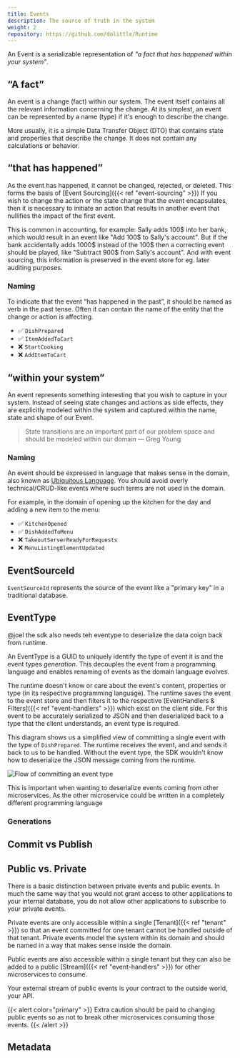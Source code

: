 ```yaml
---
title: Events
description: The source of truth in the system
weight: 2
repository: https://github.com/dolittle/Runtime
---
```


An Event is a serializable representation of _"a fact that has happened within your system"_.

## “A fact”
An event is a change (fact) within our system. The event itself contains all the relevant information concerning the change. At its simplest, an event can be represented by a name (type) if it's enough to describe the change.

More usually, it is a simple Data Transfer Object (DTO) that contains state and properties that describe the change. It does not contain any calculations or behavior.

## “that has happened” 
As the event has happened, it cannot be changed, rejected, or deleted. This forms the basis of [Event Sourcing]({{< ref "event-sourcing" >}}) If you wish to change the action or the state change that the event encapsulates, then it is necessary to initiate an action that results in another event that nullifies the impact of the first event.

This is common in accounting, for example:
Sally adds 100$ into her bank, which would result in an event like "Add 100$ to Sally's account". But if the bank accidentally adds 1000$ instead of the 100$ then a correcting event should be played, like "Subtract 900$ from Sally's account". And with event sourcing, this information is preserved in the event store for eg. later auditing purposes.

### Naming
To indicate that the event “has happened in the past”, it should be named as verb in the past tense.  Often it can contain the name of the entity that the change or action is affecting.

- ✅ `DishPrepared`
- ✅ `ItemAddedToCart`
- ❌ `StartCooking`
- ❌ `AddItemToCart`

## “within your system”
An event represents something interesting that you wish to capture in your system. Instead of seeing state changes and actions as side effects, they are explicitly modeled within the system and captured within the name, state and shape of our Event.

> State transitions are an important part of our problem space and should be modeled within our domain — Greg Young

### Naming
An event should be expressed in language that makes sense in the domain, also known as [Ubiquitous Language](https://martinfowler.com/bliki/UbiquitousLanguage.html). You should avoid overly technical/CRUD-like events where such terms are not used in the domain.

For example, in the domain of opening up the kitchen for the day and adding a new item to the menu:
- ✅ `KitchenOpened`
- ✅ `DishAddedToMenu`
- ❌ `TakeoutServerReadyForRequests`
- ❌ `MenuListingElementUpdated`


## EventSourceId
`EventSourceId` represents the source of the event like a "primary key" in a traditional database.

## EventType
@joel the sdk also needs teh eventype to deserialize the data coign back from runtime.

An EventType is a GUID to uniquely identify the type of event it is and the event types _generation_.
This decouples the event from a programming language and enables renaming of events as the domain language evolves.

The runtime doesn't know or care about the event's content, properties or type (in its respective programming language). The runtime saves the event to the event store and then filters it to the respective [EventHandlers & Filters]({{< ref "event-handlers" >}}) which exist on the client side. For this event to be accurately serialized to JSON and then deserialized back to a type that the client understands, an event type is required.

This diagram shows us a simplified view of committing a single event with the type of `DishPrepared`. The runtime receives the event, and and sends it back to us to be handled. Without the event type, the SDK wouldn't know how to deserialize the JSON message coming from the runtime.

![Flow of committing an event type](/images/concepts/eventtype.png)

This is important when wanting to deserialize events coming from other microservices. As the other microservice could be written in a completely different programming language

### Generations

## Commit vs Publish

## Public vs. Private
There is a basic distinction between private events and public events. In much the same way that you would not grant access to other applications to your internal database, you do not allow other applications to subscribe to your private events.

Private events are only accessible within a single [Tenant]({{< ref "tenant" >}}) so that an event committed for one tenant cannot be handled outside of that tenant. Private events model the system within its domain and should be named in a way that makes sense inside the domain.

Public events are also accessible within a single tenant but they can also be added to a public [Stream]({{< ref "event-handlers" >}}) for other microservices to consume.

Your external stream of public events is your contract to the outside world, your API.

{{< alert color="primary" >}}
Extra caution should be paid to changing public events so as not to break other microservices consuming those events.
{{< /alert >}}


## Metadata
